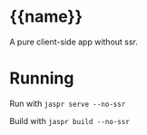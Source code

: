 # {{name}}

A pure client-side app without ssr.

# Running

Run with `jaspr serve --no-ssr`

Build with `jaspr build --no-ssr`